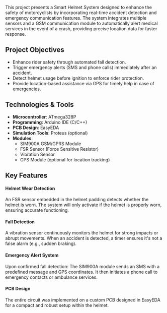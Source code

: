 This project presents a Smart Helmet System designed to enhance the safety of motorcyclists by incorporating real-time accident detection and emergency communication features. The system integrates multiple sensors and a GSM communication module to automatically alert medical services in the event of a crash, providing precise location data for faster response.

## Project Objectives
- Enhance rider safety through automated fall detection.
- Trigger emergency alerts (SMS and phone calls) immediately after an accident.
- Detect helmet usage before ignition to enforce rider protection.
- Provide location-based assistance via GPS for timely help in case of emergencies.

## Technologies & Tools
- **Microcontroller**: ATmega328P 
- **Programming**: Arduino IDE (C/C++)
- **PCB Design**: EasyEDA
- **Simulation Tools**: Proteus (optional)
- **Modules**:
  - SIM900A GSM/GPRS Module
  - FSR Sensor (Force Sensitive Resistor)
  - Vibration Sensor
  - GPS Module (optional for location tracking)

## Key Features
#### Helmet Wear Detection
An FSR sensor embedded in the helmet padding detects whether the helmet is worn.
The system will only activate if the helmet is properly worn, ensuring accurate functioning.

#### Fall Detection
A vibration sensor continuously monitors the helmet for strong impacts or abrupt movements.
When an accident is detected, a timer ensures it's not a false alarm (e.g., sudden braking).

#### Emergency Alert System
Upon confirmed fall detection:
The SIM900A module sends an SMS with a predefined message and GPS coordinates.
It then initiates a phone call to emergency contacts or ambulance services.

#### PCB Design
The entire circuit was implemented on a custom PCB designed in EasyEDA for a compact and robust setup within the helmet.
